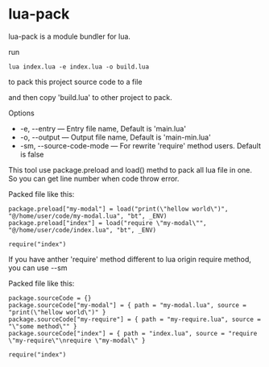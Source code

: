# lua-pack

lua-pack is a module bundler for lua.

run
```
lua index.lua -e index.lua -o build.lua
```
to pack this project source code to a file

and then copy 'build.lua' to other project to pack.


Options

*  -e, --entry — Entry file name, Default is 'main.lua'
*  -o, --output — Output file name, Default is 'main-min.lua'
*  -sm, --source-code-mode — For rewrite 'require' method users. Default is false


This tool use package.preload and load() methd to pack all lua file in one.
So you can get line number when code throw error.


Packed file like this:
```
package.preload["my-modal"] = load("print(\"hellow world\")", "@/home/user/code/my-modal.lua", "bt", _ENV)
package.preload["index"] = load("require \"my-modal\"", "@/home/user/code/index.lua", "bt", _ENV)

require("index")
```
If you have anther 'require' method different to lua origin require method, you can use --sm

Packed file like this:
```
package.sourceCode = {}
package.sourceCode["my-modal"] = { path = "my-modal.lua", source = "print(\"hellow world\")" }
package.sourceCode["my-require"] = { path = "my-require.lua", source = "\"some method\"" }
package.sourceCode["index"] = { path = "index.lua", source = "require \"my-require\"\nrequire \"my-modal\" }

require("index")
```

